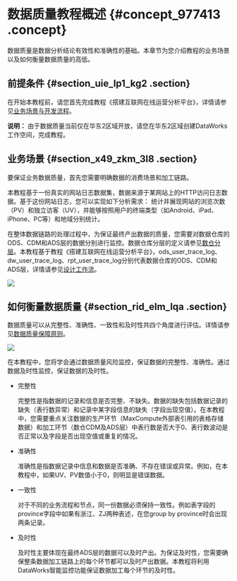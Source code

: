 # 数据质量教程概述 {#concept_977413 .concept}

数据质量是数据分析结论有效性和准确性的基础。本章节为您介绍教程的业务场景以及如何衡量数据质量的高低。

## 前提条件 {#section_uie_lp1_kg2 .section}

在开始本教程前，请您首先完成教程《搭建互联网在线运营分析平台》，详情请参见[业务场景与开发流程](cn.zh-CN/使用教程/搭建互联网在线运营分析平台/业务场景与开发流程.md#)。

**说明：** 由于数据质量当前仅在华东2区域开放，请您在华东2区域创建DataWorks工作空间，完成教程。

## 业务场景 {#section_x49_zkm_3l8 .section}

要保证业务数据质量，首先您需要明确数据的消费场景和加工链路。

本教程基于一份真实的网站日志数据集，数据来源于某网站上的HTTP访问日志数据。基于这份网站日志，您可以实现如下分析需求： 统计并展现网站的浏览次数（PV）和独立访客（UV），并能够按照用户的终端类型（如Android、iPad、iPhone、PC等）和地域分别统计。

在整体数据链路的处理过程中，为保证最终产出数据的质量，您需要对数据仓库的ODS、CDM和ADS层的数据分别进行监控。数据仓库分层的定义请参见[数仓分层](cn.zh-CN/使用教程/构建与优化数据仓库/架构与模型设计/数仓分层.md#)。本教程基于教程《搭建互联网在线运营分析平台》，ods\_user\_trace\_log、dw\_user\_trace\_log、rpt\_user\_trace\_log分别代表数据仓库的ODS、CDM和ADS层，详情请参见[设计工作流](cn.zh-CN/使用教程/搭建互联网在线运营分析平台/数据建模与开发/设计工作流.md#)。

![](http://static-aliyun-doc.oss-cn-hangzhou.aliyuncs.com/assets/img/789004/156292494850680_zh-CN.png)

## 如何衡量数据质量 {#section_rid_elm_lqa .section}

数据质量可以从完整性、准确性、一致性和及时性共四个角度进行评估。详情请参见[数据质量保障原则](../../../../cn.zh-CN/管理/数据质量管理/数据质量保障原则.md#)。

![](http://static-aliyun-doc.oss-cn-hangzhou.aliyuncs.com/assets/img/789004/156292494850681_zh-CN.png)

在本教程中，您将学会通过数据质量风险监控，保证数据的完整性、准确性。通过数据及时性监控，保证数据的及时性。

-   完整性

    完整性是指数据的记录和信息是否完整、不缺失。数据的缺失包括数据记录的缺失（表行数异常）和记录中某字段信息的缺失（字段出现空值）。在本教程中，您需要重点关注数据的生产环节（MaxCompute外部表引用的表格存储数据）和加工环节（数仓CDM及ADS层）中表行数是否大于0、表行数波动是否正常以及字段是否出现空值或重复的情况。

-   准确性

    准确性是指数据记录中信息和数据是否准确、不存在错误或异常。例如，在本教程中，如果UV、PV数值小于0，则明显是错误数据。

-   一致性

    对于不同的业务流程和节点，同一份数据必须保持一致性。例如表字段的province字段中如果有浙江、ZJ两种表述，在您group by province时会出现两条记录。

-   及时性

    及时性主要体现在最终ADS层的数据可以及时产出。为保证及时性，您需要确保整条数据加工链路上的每个环节都可以及时产出数据。本教程将利用DataWorks智能监控功能保证数据加工每个环节的及时性。


